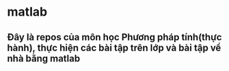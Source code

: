 # matlab
## Đây là repos của môn học Phương pháp tính(thực hành), thực hiện các bài tập trên lớp và bài tập về nhà bằng matlab
